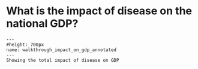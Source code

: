 # What is the impact of disease on the national GDP?

```{figure} ../Images/walkthrough_impact_on_gdp_annotated.png
---
#height: 700px
name: walkthrough_impact_on_gdp_annotated
---
Showing the total impact of disease on GDP
```
